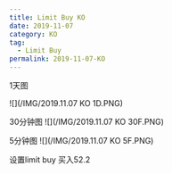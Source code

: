 ```yaml
---
title: Limit Buy KO
date: 2019-11-07
category: KO
tag:
  - Limit Buy
permalink: 2019-11-07-KO
---
```

1天图

![](/IMG/2019.11.07 KO 1D.PNG)

30分钟图
![](/IMG/2019.11.07 KO 30F.PNG)

5分钟图
![](/IMG/2019.11.07 KO 5F.PNG)

设置limit buy 买入52.2
